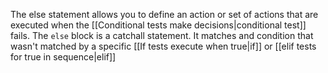 The else statement allows you to define an action or set of actions that are executed when the [[Conditional tests make decisions|conditional test]] fails. The `else` block is a catchall statement. It matches and condition that wasn't matched by a specific [[If tests execute when true|if]] or [[elif tests for true in sequence|elif]] 